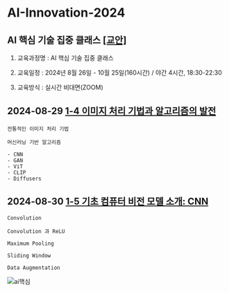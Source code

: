 # AI-Innovation-2024
## AI 핵심 기술 집중 클래스 [[교안]](https://docs.google.com/document/d/1mrVh8Az1XITXfFIho2IWXSCRRXDgcKfig7ZuBJgNS_0/edit?usp=sharing)


1. 교육과정명 : AI 핵심 기술 집중 클래스


2. 교육일정 : 2024년 8월 26일 - 10월 25일(160시간) / 야간 4시간, 18:30-22:30


3. 교육방식 : 실시간 비대면(ZOOM)


## 2024-08-29 [1-4 이미지 처리 기법과 알고리즘의 발전](https://docs.google.com/document/d/1cno-QrHX5fa4WOrHjFi4tCQ78Y_EGSsa-E_Mh2m_piE/edit?usp=sharing)

    전통적인 이미지 처리 기법

    머신러닝 기반 알고리즘

    - CNN
    - GAN
    - ViT
    - CLIP
    - Diffusers
    


## 2024-08-30 [1-5 기초 컴퓨터 비전 모델 소개: CNN](https://docs.google.com/document/d/14lsGOcZz1Df66D-aTUe0b_TcyoV2PTQP3dsDszO8b_s/edit?usp=sharing)

    Convolution

    Convolution 과 ReLU

    Maximum Pooling

    Sliding Window

    Data Augmentation



![ai핵심](https://github.com/user-attachments/assets/d71a9e3b-aafa-40ac-9c12-acc48e813164)
